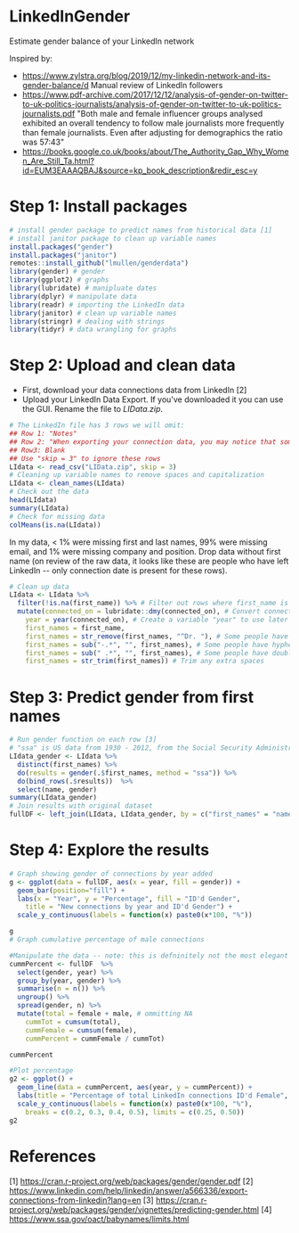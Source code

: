 # LinkedInGender
Estimate gender balance of your LinkedIn network

Inspired by: 
* https://www.zylstra.org/blog/2019/12/my-linkedin-network-and-its-gender-balance/d Manual review of LinkedIn followers
* https://www.pdf-archive.com/2017/12/12/analysis-of-gender-on-twitter-to-uk-politics-journalists/analysis-of-gender-on-twitter-to-uk-politics-journalists.pdf "Both male and female influencer groups analysed exhibited an overall tendency to follow
male journalists more frequently than female journalists. Even after adjusting for demographics the
ratio was 57:43"
* https://books.google.co.uk/books/about/The_Authority_Gap_Why_Women_Are_Still_Ta.html?id=EUM3EAAAQBAJ&source=kp_book_description&redir_esc=y

# Step 1: Install packages
```R
# install gender package to predict names from historical data [1]
# install janitor package to clean up variable names
install.packages("gender")
install.packages("janitor")
remotes::install_github("lmullen/genderdata")
library(gender) # gender
library(ggplot2) # graphs
library(lubridate) # manipluate dates
library(dplyr) # manipulate data
library(readr) # importing the LinkedIn data
library(janitor) # clean up variable names
library(stringr) # dealing with strings
library(tidyr) # data wrangling for graphs
```
# Step 2: Upload and clean data
* First, download your data connections data from LinkedIn [2]
* Upload your LinkedIn Data Export. If you've downloaded it you can use the GUI. Rename the file to *LIData.zip*.
```R
# The LinkedIn file has 3 rows we will omit:
## Row 1: "Notes"
## Row 2: "When exporting your connection data, you may notice that some of the email addresses are missing. You will only see email addresses for connections who have allowed their connections to see or download their email address using this setting https://www.linkedin.com/psettings/privacy/email. You can learn more here https://www.linkedin.com/help/linkedin/answer/261"
## Row3: Blank
## Use "skip = 3" to ignore these rows
LIdata <- read_csv("LIData.zip", skip = 3)
# Cleaning up variable names to remove spaces and capitalization
LIdata <- clean_names(LIdata)
# Check out the data
head(LIdata)
summary(LIdata)
# Check for missing data
colMeans(is.na(LIdata))
```
In my data, < 1% were missing first and last names, 99% were missing email, and 1% were missing company and position. Drop data without first name (on review of the raw data, it looks like these are people who have left LinkedIn -- only connection date is present for these rows).
```R
# Clean up data
LIdata <- LIdata %>% 
  filter(!is.na(first_name)) %>% # Filter out rows where first_name is missing
  mutate(connected_on = lubridate::dmy(connected_on), # Convert connected_on from string to date format
    year = year(connected_on), # Create a variable "year" to use later
    first_names = first_name,
    first_names = str_remove(first_names, "^Dr. "), # Some people have "Dr." in their first name, remove this
    first_names = sub("-.*", "", first_names), # Some people have hyphenated first names, remove this
    first_names = sub(" .*", "", first_names), # Some people have double first names, remove this
    first_names = str_trim(first_names)) # Trim any extra spaces
```
# Step 3: Predict gender from first names
```R
# Run gender function on each row [3]
# "ssa" is US data from 1930 - 2012, from the Social Security Administration [4]
LIdata_gender <- LIdata %>% 
  distinct(first_names) %>% 
  do(results = gender(.$first_names, method = "ssa")) %>% 
  do(bind_rows(.$results))  %>% 
  select(name, gender)
summary(LIdata_gender)
# Join results with original dataset
fullDF <- left_join(LIdata, LIdata_gender, by = c("first_names" = "name"))
```
# Step 4: Explore the results
```R
# Graph showing gender of connections by year added
g <- ggplot(data = fullDF, aes(x = year, fill = gender)) +
  geom_bar(position="fill") +
  labs(x = "Year", y = "Percentage", fill = "ID'd Gender",
    title = "New connections by year and ID'd Gender") +
  scale_y_continuous(labels = function(x) paste0(x*100, "%"))

g
# Graph cumulative percentage of male connections

#Manipulate the data -- note: this is defninitely not the most elegant approach
cummPercent <- fullDF  %>% 
  select(gender, year) %>% 
  group_by(year, gender) %>% 
  summarise(n = n()) %>%
  ungroup() %>%
  spread(gender, n) %>%
  mutate(total = female + male, # ommitting NA
    cummTot = cumsum(total), 
    cummFemale = cumsum(female),
    cummPercent = cummFemale / cummTot)

cummPercent

#Plot percentage
g2 <- ggplot() + 
  geom_line(data = cummPercent, aes(year, y = cummPercent)) + 
  labs(title = "Percentage of total LinkedIn connections ID'd Female", y = "Percentage", x = "Year")  +
  scale_y_continuous(labels = function(x) paste0(x*100, "%"),
    breaks = c(0.2, 0.3, 0.4, 0.5), limits = c(0.25, 0.50))
g2
```
# References
[1] https://cran.r-project.org/web/packages/gender/gender.pdf
[2] https://www.linkedin.com/help/linkedin/answer/a566336/export-connections-from-linkedin?lang=en
[3] https://cran.r-project.org/web/packages/gender/vignettes/predicting-gender.html
[4] https://www.ssa.gov/oact/babynames/limits.html

